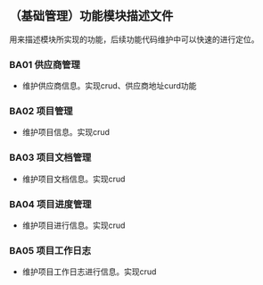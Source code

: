 ## （基础管理）功能模块描述文件
用来描述模块所实现的功能，后续功能代码维护中可以快速的进行定位。

### BA01 供应商管理
- 维护供应商信息。实现crud、供应商地址curd功能

### BA02 项目管理
- 维护项目信息。实现crud

### BA03 项目文档管理
- 维护项目文档信息。实现crud

### BA04 项目进度管理
- 维护项目进行信息。实现crud

### BA05 项目工作日志
- 维护项目工作日志进行信息。实现crud